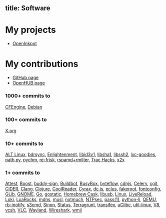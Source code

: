 title: Software
----

# My projects

* [OpenInkpot](https://openinkpot.org/)

# My contributions

* [GitHub page](https://github.com/dottedmag/)
* [OpenHUB page](https://www.openhub.net/accounts/dottedmag/positions)

### 1000+ commits to

[CFEngine](https://github.com/),
[Debian](https://qa.debian.org/developer.php?login=Mikhail+Gusarov)

### 100+ commits to

[X.org](https://www.x.org/wiki/)

### 10+ commits to

[ALT Linux](http://www.altlinux.com/),
[bdrsync](https://github.com/dottedmag/bdrsync),
[Enlightenment](https://www.enlightenment.org/),
[libid3v1](https://github.com/dottedmag/libid3v1),
[libsha1](https://github.com/dottedmag/libsha1),
[libssh2](https://www.libssh2.org/),
[lxc-goodies](https://github.com/mborromeo/lxc-goodies),
[path.py](https://pypi.python.org/pypi/path.py),
[pychm](https://github.com/dottedmag/pychm),
[re-frisk](https://github.com/flexsurfer/re-frisk),
[rspamd+rmilter](https://rspamd.com/),
[Trac&nbsp;Hacks](https://trac-hacks.org/),
[x2x](https://github.com/dottedmag/x2x)

### 1+ commits to

[Attest](https://pythonhosted.org/Attest/),
[Boost](https://www.boost.org/),
[buddy-sign](https://github.com/funcool/buddy-sign),
[Buildbot](https://buildbot.net/),
[BusyBox](https://busybox.net/),
[byteflow](https://bitbucket.org/piranha/byteflow/wiki/Home),
[cdnjs](https://cdnjs.com/),
[Celery](http://www.celeryproject.org/),
[cgit](https://git.zx2c4.com/cgit/),
[CIDER](https://github.com/clojure-emacs/cider),
[Clang](https://clang.llvm.org),
[Clojure](https://clojure.org/),
[CoolReader](https://sourceforge.net/projects/crengine/),
[Cyrax](https://github.com/piranha/cyrax),
[dc.js](https://dc-js.github.io/dc.js/),
[eclus](https://github.com/goerlang/eclus),
[fakeroot](https://wiki.debian.org/FakeRoot),
[fontconfig](https://www.freedesktop.org/wiki/Software/fontconfig/),
[GLib](https://developer.gnome.org/glib/),
[GNOME](https://www.gnome.org/),
[Go](https://golang.org),
[gostatic](https://github.com/piranha/gostatic),
[Homebrew&nbsp;Cask](https://caskroom.github.io/),
[libusb](http://libusb.info/),
[Linux](https://www.kernel.org/),
[LiveReload](http://livereload.com/),
[Loki](https://grafana.com/oss/loki/),
[LuaRocks](https://luarocks.org/),
[mdns](https://github.com/asim/mdns/),
[musl](https://www.musl-libc.org/),
[notmuch](https://notmuchmail.org/),
[NTPsec](https://www.ntpsec.org/),
[pass(1)](https://www.passwordstore.org/),
[python-lj](https://github.com/daniilr/python-lj),
[QEMU](https://www.qemu.org/),
[rb-inotify](https://github.com/nex3/rb-inotify),
[s3cmd](http://s3tools.org/s3cmd),
[Sinon](http://sinonjs.org/),
[Status](https://status.im),
[Terragrunt](https://github.com/gruntwork-io/terragrunt),
[transifex](https://www.transifex.com/),
[uClibc](https://uclibc.org/),
[util-linux](https://git.kernel.org/cgit/utils/util-linux/util-linux.git),
[V8](https://developers.google.com/v8/),
[vcsh](https://github.com/RichiH/vcsh),
[VLC](https://www.videolan.org/vlc/index.html),
[Wayland](https://wayland.freedesktop.org),
[Wireshark](https://gitlab.com/wireshark/wireshark),
[wmii](https://code.google.com/archive/p/wmii/)
